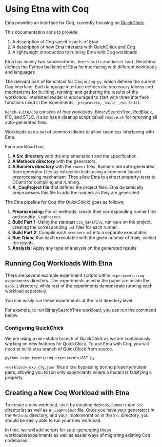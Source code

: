 # Using Etna with Coq

Etna provides an interface for Coq, currently focusing on [QuickChick](https://github.com/QuickChick/QuickChick).

This documentation aims to provide;

1. A description of Coq specific parts of Etna
2. A description of how Etna interacts with QuickChick and Coq
3. A lightweight introduction to running Etna with Coq workloads

Etna has mainly two subdirectories,
`bench-suite` and `bench-tool`. Benchtool
defines the Python backend of Etna for
interfacing with different workloads and
languages.

The relevant part of Benchtool for Coq is
`Coq.py`, which defines the current Coq interface. Each language interface defines
the necessary idioms and mechanisms for
building, running, and gathering the results
of the workloads. Interested reader is
encouraged to start with three interface
functions used in the experiments,
`_preprocess`, `_build`, `_run_trial`.

`bench-suite/Coq` consists of four workloads,
BinarySearchTree, RedBlack, IFC, and STLC.
It also has a cleanup script called `remove.sh`
for removing all auto-generated files.

Workloads use a set of common idioms to
allow seamless interfacing with Etna.

Each workload has;

1. **A Src directory** with the implementation and the specification.
2. **A Methods directory** with the generators.
3. **A Runners directory** with the `runner` files. Runners are auto-generated from generator files by extraction tests using a comment-based preprocessing mechanism. They allow Etna to extract property-tests to OCaml for compiling and running.
4. **A _CoqProject file** that defines the project files. Etna dynamically preprocesses this file to add the runners as they are generated.

The Etna pipeline for Coq (for QuickChick) goes as follows;

1. **Preprocessing:** For all methods, create their corresponding runner files and modify `_CoqProject`.
2. **Build Part 1:** Using the standart `coq_makefile`, run `make` on the project, creating the corresponding `.ml` files for each runner.
3. **Build Part 2:** Compile each `<runner>.ml` into a separate executable.
4. **Run Trials:** Run each executable with the given number of trials, collect the results.
5. **Analysis:** Apply any type of analysis on the generated results.

## Running Coq Workloads With Etna

There are several example experiment scripts within `experiments/coq-experiments`
directory. The experiments used in the paper are inside the `exp5.1` directory,
while rest of the experiments demonstrate running each workload separately.

You can easily run these experiments at the root directory level.

For example, to run BinarySearchTree workload, you can run the command below.

### Configuring QuickChick

We are using a non-stable branch of QuickChick as we are continuously
working on new features for QuickChick. To use Etna with Coq,
you will need to build `etna` branch of QuickChick from source.

`python experiments/coq-experiments/BST.py`

`<workload>_exp_cfg.json` files allow bypassing boring property/mutant pairs,
allowing you to run only experiments where a mutant is falsifying a property.

## Creating a New Coq Workload with Etna

To create a new workload, start by creating `Methods`, `Runners`
and `Src` directories as well as a `_CoqProject` file. Once you have your
generators in the `Methods` directory, and your implementation in the `Src` directory,
you should be easily able to run your new workload.

In time, we will add scripts for auto-generating these workloads/experiments as well as
easier ways of migrating existing Coq codebases.
